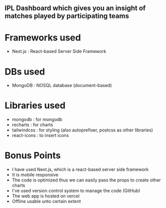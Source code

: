 ## IPL Dashboard which gives you an insight of matches played by participating teams

# Frameworks used
- Next.js : React-based Server Side Framework 

# DBs used
- MongoDB : NOSQL database (document-based)

# Libraries used 
- mongodb : for mongodb
- recharts : for charts
- tailwindcss : for styling (also autoprefixer, postcss as other libraries)
- react-icons : to insert icons

# Bonus Points 
- I have used Next.js, which is a react-based server side framework
- It is mobile responsive
- The code is optimized thus we can easily pass the props to create other charts
- I've used version control system to manage the code (GitHub)
- The web app is hosted on vercel
- Offline usable unto certain extent


